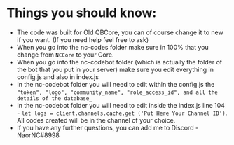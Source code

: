 # Things you should know:

* The code was built for Old QBCore, you can of course change it to new if you want. (If you need help feel free to ask)
* When you go into the nc-codes folder make sure in 100% that you change from ```NCCore``` to your Core.
* When you go into the nc-codebot folder (which is actually the folder of the bot that you put in your server) make sure you edit everything in config.js and also in index.js
* In the nc-codebot folder you will need to edit within the config.js the ```"token", "logo", "community_name", "role_access_id", and all the details of the database_```
* In the nc-codebot folder you will need to edit inside the index.js line 104 - ```let logs = client.channels.cache.get ('Put Here Your Channel ID')```. All codes created will be in the channel of your choice.
* If you have any further questions, you can add me to Discord - NaorNC#8998
